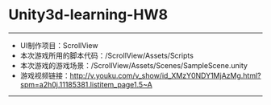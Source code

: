# Unity3d-learning-HW8
---


 - UI制作项目：ScrollView 
 - 本次游戏所用的脚本代码：/ScrollView/Assets/Scripts 
 - 本次游戏的游戏场景：/ScrollView/Assets/Scenes/SampleScene.unity
 - 游戏视频链接：http://v.youku.com/v_show/id_XMzY0NDY1MjAzMg.html?spm=a2h0j.11185381.listitem_page1.5~A


---
